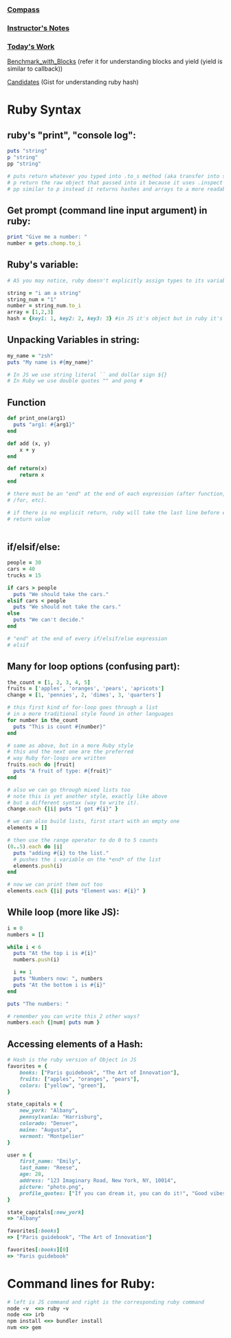### [Compass](https://web.compass.lighthouselabs.ca/days/w08d5)

### [Instructor's Notes](https://web.compass.lighthouselabs.ca/activities/405/lectures/4898)

### [Today's Work](https://github.com/ShuhaoZQGG/learn_ruby)

[Benchmark_with_Blocks](https://gist.github.com/ShuhaoZQGG/8de5522a7355d724e7b0c124785aa6dd) (refer it for understanding blocks and yield (yield is similar to callback))

[Candidates](https://gist.github.com/ShuhaoZQGG/a359802c567075ca3a3771ed88dd24b9) (Gist for understanding ruby hash)

# Ruby Syntax

## ruby's "print", "console log":

```ruby
puts "string"
p "string"
pp "string"

# puts return whatever you typed into .to_s method (aka transfer into string)
# p return the raw object that passed into it because it uses .inspect method under the hood
# pp similar to p instead it returns hashes and arrays to a more readable format
```

## Get prompt (command line input argument) in ruby:

```ruby
print "Give me a number: "
number = gets.chomp.to_i
```

## **Ruby's variable:**

```ruby
# AS you may notice, ruby doesn't explicitly assign types to its variables like JS

string = "i am a string"
string_num = "1"
number = string_num.to_i
array = [1,2,3]
hash = {key1: 1, key2: 2, key3: 3} #in JS it's object but in ruby it's hash
```

## Unpacking Variables in string:

```ruby
my_name = "zsh"
puts "My name is #{my_name}"

# In JS we use string literal `` and dollar sign ${}
# In Ruby we use double quotes "" and pong #
```

## Function

```ruby
def print_one(arg1)
  puts "arg1: #{arg1}"
end

def add (x, y)
	x + y
end

def return(x)
	return x
end

# there must be an "end" at the end of each expression (after function, if/else, while
# /for, etc). 

# if there is no explicit return, ruby will take the last line before end as its default 
# return value 
 
```

## if/elsif/else:

```ruby
people = 30
cars = 40
trucks = 15

if cars > people
  puts "We should take the cars."
elsif cars < people
  puts "We should not take the cars."
else
  puts "We can't decide."
end

# "end" at the end of every if/elsif/else expression
# elsif 
```

## Many for loop options (confusing part):

```ruby
the_count = [1, 2, 3, 4, 5]
fruits = ['apples', 'oranges', 'pears', 'apricots']
change = [1, 'pennies', 2, 'dimes', 3, 'quarters']

# this first kind of for-loop goes through a list
# in a more traditional style found in other languages
for number in the_count
  puts "This is count #{number}"
end

# same as above, but in a more Ruby style
# this and the next one are the preferred 
# way Ruby for-loops are written
fruits.each do |fruit|
  puts "A fruit of type: #{fruit}"
end

# also we can go through mixed lists too
# note this is yet another style, exactly like above
# but a different syntax (way to write it).
change.each {|i| puts "I got #{i}" }

# we can also build lists, first start with an empty one
elements = []

# then use the range operator to do 0 to 5 counts
(0..5).each do |i|
  puts "adding #{i} to the list."
  # pushes the i variable on the *end* of the list
  elements.push(i)
end

# now we can print them out too
elements.each {|i| puts "Element was: #{i}" }
```

## While loop (more like JS):

```ruby
i = 0
numbers = []

while i < 6
  puts "At the top i is #{i}"
  numbers.push(i)

  i += 1
  puts "Numbers now: ", numbers
  puts "At the bottom i is #{i}"
end

puts "The numbers: "

# remember you can write this 2 other ways?
numbers.each {|num| puts num }
```

## Accessing elements of a Hash:

```ruby
# Hash is the ruby version of Object in JS
favorites = {
    books: ["Paris guidebook", "The Art of Innovation"],
    fruits: ["apples", "oranges", "pears"],
    colors: ["yellow", "green"],
}

state_capitals = {
    new_york: "Albany",
    pennsylvania: "Harrisburg",
    colorado: "Denver",
    maine: "Augusta",
    vermont: "Montpelier"
}

user = {
    first_name: "Emily",
    last_name: "Reese",
    age: 28,
    address: "123 Imaginary Road, New York, NY, 10014",
    picture: "photo.png",
    profile_quotes: ["If you can dream it, you can do it!", "Good vibes only."]
}

state_capitals[:new_york]
=> "Albany"

favorites[:books]
=> ["Paris guidebook", "The Art of Innovation"]

favorites[:books][0]
=> "Paris guidebook"
```

# Command lines for Ruby:

```ruby
# left is JS command and right is the corresponding ruby command
node -v  <=> ruby -v
node <=> irb
npm install <=> bundler install
nvm <=> gem
```